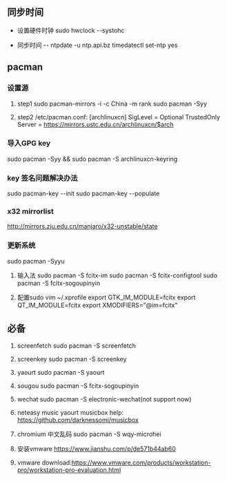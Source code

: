 ## 同步时间
- 设置硬件时钟
sudo hwclock --systohc

- 同步时间
-- ntpdate -u ntp.api.bz
timedatectl set-ntp yes

## pacman

### 设置源
1. step1
sudo pacman-mirrors -i -c China -m rank
sudo pacman -Syy

2. step2
/etc/pacman.conf:
[archlinuxcn]
SigLevel = Optional TrustedOnly
Server = https://mirrors.ustc.edu.cn/archlinuxcn/$arch

### 导入GPG key
sudo pacman -Syy && sudo pacman -S archlinuxcn-keyring

### key 签名问题解决办法
sudo pacman-key --init
sudo pacman-key --populate

### x32 mirrorlist
http://mirrors.zju.edu.cn/manjaro/x32-unstable/state

### 更新系统
sudo pacman -Syyu

1. 输入法
sudo pacman -S fcitx-im 
sudo pacman -S fcitx-configtool
sudo pacman -S fcitx-sogoupinyin

2. 配置sudo vim ~/.xprofile
export GTK_IM_MODULE=fcitx
export QT_IM_MODULE=fcitx
export XMODIFIERS="@im=fcitx"

## 必备
1. screenfetch
sudo pacman -S screenfetch

2. screenkey
sudo pacman -S screenkey

3. yaourt
sudo pacman -S yaourt

4. sougou
sudo pacman -S fcitx-sogoupinyin

5. wechat
sudo pacman -S electronic-wechat(not support now)

6. neteasy music
yaourt musicbox
help:
https://github.com/darknessomi/musicbox

7. chromium 中文乱码
sudo pacman -S wqy-microhei

8. 安装vmware https://www.jianshu.com/p/de571b44ab60
9. vmware download:https://www.vmware.com/products/workstation-pro/workstation-pro-evaluation.html
